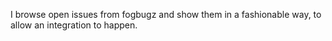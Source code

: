 I browse open issues from fogbugz and show them in a fashionable way, to allow an integration to happen. 